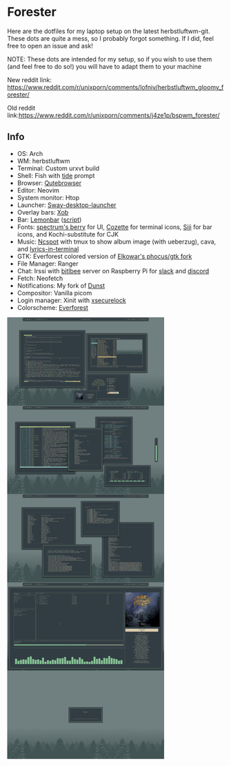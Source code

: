 # Forester

Here are the dotfiles for my laptop setup on the latest herbstluftwm-git. These dots are quite a mess, so I probably forgot something. If I did, feel free to open an issue and ask!

NOTE: These dots are intended for my setup, so if you wish to use them (and feel free to do so!) you will have to adapt them to your machine

New reddit link: https://www.reddit.com/r/unixporn/comments/lofniv/herbstluftwm_gloomy_forester/

Old reddit link:https://www.reddit.com/r/unixporn/comments/j4ze1p/bspwm_forester/

## Info
- OS: Arch
- WM: herbstluftwm
- Terminal: Custom urxvt build
- Shell: Fish with [tide](https://github.com/IlanCosman/tide) prompt
- Browser: [Qutebrowser](https://github.com/qutebrowser/qutebrowser)
- Editor: Neovim
- System monitor: Htop
- Launcher: [Sway-desktop-launcher](https://github.com/Biont/sway-launcher-desktop)
- Overlay bars: [Xob](https://github.com/florentc/xob)
- Bar: [Lemonbar](https://github.com/LemonBoy/bar) ([script](https://github.com/Barbarossa93/Forester/blob/main/.local/bin/bar.sh))
- Fonts: [spectrum's berry](https://github.com/cmvnd/fonts) for UI, [Cozette](https://github.com/slavfox/Cozette) for terminal icons, [Siji](https://github.com/stark/siji) for bar icons, and Kochi-substitute for CJK
- Music: [Ncspot](https://github.com/hrkfdn/ncspot) with tmux to show album image (with ueberzug), cava, and [lyrics-in-terminal](https://github.com/Jugran/lyrics-in-terminal)
- GTK: Everforest colored version of [Elkowar's phocus/gtk fork](https://github.com/elkowar/gtk)
-  File Manager: Ranger
- Chat: Irssi with [bitlbee](https://github.com/bitlbee/bitlbee) server on Raspberry Pi for [slack](https://github.com/dylex/slack-libpurple) and [discord](https://github.com/sm00th/bitlbee-discord)
- Fetch: Neofetch
- Notifications: My fork of [Dunst](https://github.com/Barbarossa93/dunst)
- Compositor: Vanilla picom
- Login manager: Xinit with [xsecurelock](https://github.com/google/xsecurelock)
- Colorscheme: [Everforest](https://github.com/sainnhe/everforest)

<img src="https://github.com/Barbarossa93/Forester/blob/main/out.png" alt="img" align="center">
